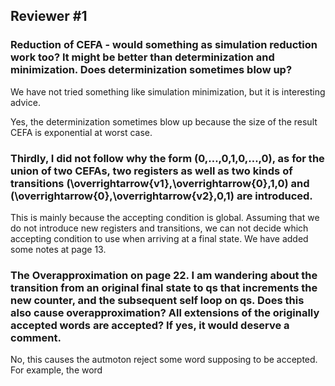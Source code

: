 ## Reviewer #1
### Reduction of CEFA - would something as simulation reduction work too? It might be better than determinization and minimization. Does determinization sometimes blow up?

We have not tried something like simulation minimization, but it is interesting advice. 

Yes, the determinization sometimes blow up because the size of the  result CEFA is exponential at worst case.


### Thirdly, I did not follow why the form (0,…,0,1,0,…,0), as for the union of two CEFAs, two registers as well as two kinds of transitions (\overrightarrow{v1},\overrightarrow{0},1,0) and (\overrightarrow{0},\overrightarrow{v2},0,1) are introduced.

This is mainly because the accepting condition is global. Assuming that we do not introduce new registers and transitions, we can not decide which accepting condition to use when arriving at a final state. We have added some notes at page 13.

### The Overapproximation on page 22. I am wandering about the transition from an original final state to qs that increments the new counter, and the subsequent self loop on qs. Does this also cause overapproximation? All extensions of the originally accepted words are accepted? If yes, it would deserve a comment.

No, this causes the autmoton reject some word supposing to be accepted. For example, the word 